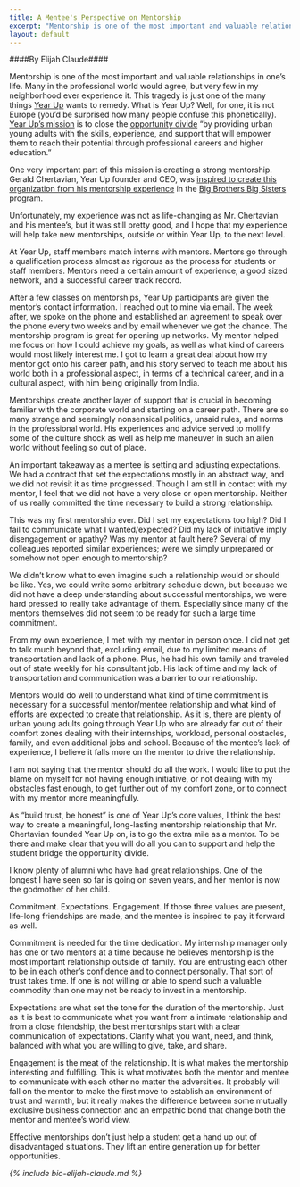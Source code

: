 ```yaml
---
title: A Mentee's Perspective on Mentorship
excerpt: "Mentorship is one of the most important and valuable relationships in one’s life. Many in the professional world would agree, but very few in my neighborhood ever experience it."
layout: default
---
```

####By Elijah Claude####

Mentorship is one of the most important and valuable relationships in one’s life. Many in the professional world would agree, but very few in my neighborhood ever experience it. This tragedy is just one of the many things [Year Up](http://www.yearup.org) wants to remedy. What is Year Up? Well, for one, it is not Europe (you’d be surprised how many people confuse this phonetically). [Year Up’s mission](http://www.yearup.org/about-us/) is to close the [opportunity divide](https://www.youtube.com/watch?v=sZiPqqYmxdo) “by providing urban young adults with the skills, experience, and support that will empower them to reach their potential through professional careers and higher education.” 

One very important part of this mission is creating a strong mentorship. Gerald Chertavian, Year Up founder and CEO, was [inspired to create this organization from his mentorship experience](https://www.youtube.com/watch?v=sZiPqqYmxdo) in the [Big Brothers Big Sisters](http://www.bbbs.org/site/c.9iILI3NGKhK6F/b.5962335/k.BE16/Home.htm) program. 

Unfortunately, my experience was not as life-changing as Mr. Chertavian and his mentee’s, but it was still pretty good, and I hope that my experience will help take new mentorships, outside or within Year Up, to the next level.

At Year Up, staff members match interns with mentors. Mentors go through a qualification process almost as rigorous as the process for students or staff members. Mentors need a certain amount of experience, a good sized network, and a successful career track record.

After a few classes on mentorships, Year Up participants are given the mentor’s contact information. I reached out to mine via email. The week after, we spoke on the phone and established an agreement to speak over the phone every two weeks and by email whenever we got the chance. The mentorship program is great for opening up networks. My mentor helped me focus on how I could achieve my goals, as well as what kind of careers would most likely interest me. I got to learn a great deal about how my mentor got onto his career path, and his story served to teach me about his world both in a professional aspect, in terms of a technical career, and in a cultural aspect, with him being originally from India.

Mentorships create another layer of support that is crucial in becoming familiar with the corporate world and starting on a career path. There are so many strange and seemingly nonsensical politics, unsaid rules, and norms in the professional world. His experiences and advice served to mollify some of the culture shock as well as help me maneuver in such an alien world without feeling so out of place.

An important takeaway as a mentee is setting and adjusting expectations. We had a contract that set the expectations mostly in an abstract way, and we did not revisit it as time progressed. Though I am still in contact with my mentor, I feel that we did not have a very close or open mentorship. Neither of us really committed the time necessary to build a strong relationship.

This was my first mentorship ever. Did I set my expectations too high? Did I fail to communicate what I wanted/expected? Did my lack of initiative imply disengagement or apathy? Was my mentor at fault here? Several of my colleagues reported similar experiences;  were we simply unprepared or somehow not open enough to mentorship?

We didn’t know what to even imagine such a relationship would or should be like. Yes, we could write some arbitrary schedule down, but because we did not have a deep understanding about successful mentorships, we were hard pressed to really take advantage of them. Especially since many of the mentors themselves did not seem to be ready for such a large time commitment. 

From my own experience, I met with my mentor in person once. I did not get to talk much beyond that, excluding email, due to my limited means of transportation and lack of a phone. Plus, he had his own family and traveled out of state weekly for his consultant job. His lack of time and my lack of transportation and communication was a barrier to our relationship.

Mentors would do well to understand what kind of time commitment is necessary for a successful mentor/mentee relationship and what kind of efforts are expected to create that relationship. As it is, there are plenty of urban young adults going through Year Up who are already far out of their comfort zones dealing with their internships, workload, personal obstacles, family, and even additional jobs and school. Because of the mentee’s lack of experience, I believe it falls more on the mentor to drive the relationship.

I am not saying that  the mentor should do all the work. I would like to put the blame on myself for not having enough initiative, or not dealing with my obstacles fast enough, to get further out of my comfort zone, or to connect with my mentor more meaningfully.

As “build trust, be honest” is one of Year Up’s core values, I think the best way to create a meaningful, long-lasting mentorship relationship that Mr. Chertavian founded Year Up on, is to go the extra mile as a mentor. To be there and make clear that you will do all you can to support and help the student bridge the opportunity divide. 

I know plenty of alumni who have had great relationships. One of the longest I have seen so far is going on seven years, and her mentor is now the godmother of her child. 

Commitment. Expectations. Engagement. If those three values are present, life-long friendships are made, and the mentee is inspired to pay it forward as well.

Commitment is needed for the time dedication. My internship manager only has one or two mentors at a time because he believes mentorship is the most important relationship outside of family. You are entrusting each other to be in each other’s confidence and to connect personally. That sort of trust takes time. If one is not willing or able to spend such a valuable commodity than one may not be ready to invest in a mentorship.

Expectations are what set the tone for the duration of the mentorship. Just as it is best to communicate what you want from a intimate relationship and from a close friendship, the best mentorships start with a clear communication of expectations. Clarify what you want, need, and think, balanced with what you are willing to give, take, and share.

Engagement is the meat of the relationship. It is what makes the mentorship interesting and fulfilling. This is what motivates both the mentor and mentee to communicate with each other no matter the adversities. It probably will fall on the mentor to make the first move to establish an environment of trust and warmth, but it really makes the difference between some mutually exclusive business connection and an empathic bond that change both the mentor and mentee’s world view.

Effective mentorships don’t just help a student get a hand up out of disadvantaged situations. They lift an entire generation up for better opportunities.

*{% include bio-elijah-claude.md %}*
